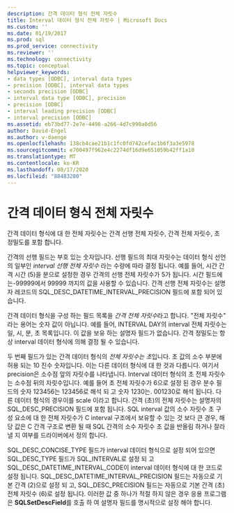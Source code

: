 ```yaml
---
description: 간격 데이터 형식 전체 자릿수
title: Interval 데이터 형식 전체 자릿수 | Microsoft Docs
ms.custom: ''
ms.date: 01/19/2017
ms.prod: sql
ms.prod_service: connectivity
ms.reviewer: ''
ms.technology: connectivity
ms.topic: conceptual
helpviewer_keywords:
- data types [ODBC], interval data types
- precision [ODBC], interval data types
- seconds precision [ODBC]
- interval data type [ODBC], precision
- precision [ODBC]
- interval leading precision [ODBC]
- interval precision [ODBC]
ms.assetid: eb73bd77-2e7e-4498-a266-4d7c990a0d56
author: David-Engel
ms.author: v-daenge
ms.openlocfilehash: 138cb4cae21b1c1fc0fd742cefac1b6f3a3e5978
ms.sourcegitcommit: e700497f962e4c2274df16d9e651059b42ff1a10
ms.translationtype: MT
ms.contentlocale: ko-KR
ms.lasthandoff: 08/17/2020
ms.locfileid: "88483280"
---
```

# <a name="interval-data-type-precision"></a>간격 데이터 형식 전체 자릿수
간격 데이터 형식에 대 한 전체 자릿수는 간격 선행 전체 자릿수, 간격 전체 자릿수, 초 정밀도를 포함 합니다.  
  
 간격의 선행 필드는 부호 있는 숫자입니다. 선행 필드의 최대 자릿수는 데이터 형식 선언의 일부인 *interval 선행 전체 자릿수* 라는 수량에 따라 결정 됩니다. 예를 들어, 시간 간격 시간 (5)을 분으로 설정한 경우 간격의 선행 전체 자릿수가 5가 됩니다. 시간 필드에는-99999에서 99999 까지의 값을 사용할 수 있습니다. 간격 선행 전체 자릿수는 설명자 레코드의 SQL_DESC_DATETIME_INTERVAL_PRECISION 필드에 포함 되어 있습니다.  
  
 간격 데이터 형식을 구성 하는 필드 목록을 *간격 전체 자릿수*라고 합니다. "전체 자릿수" 라는 용어는 숫자 값이 아닙니다. 예를 들어, INTERVAL DAY의 interval 전체 자릿수는 일, 시, 분, 초 목록입니다. 이 값을 보유 하는 설명자 필드가 없습니다. 간격 정밀도는 항상 interval 데이터 형식에 의해 결정 될 수 있습니다.  
  
 두 번째 필드가 있는 간격 데이터 형식의 *전체 자릿수는 초*입니다. 초 값의 소수 부분에 허용 되는 10 진수 숫자입니다. 이는 다른 데이터 형식에 대 한 것과 다릅니다. 여기서 precision은 소수점 앞의 자릿수를 나타냅니다. Interval 데이터 형식의 초 전체 자릿수는 소수점 뒤의 자릿수입니다. 예를 들어 초 전체 자릿수가 6으로 설정 된 경우 분수 필드의 숫자 123456는 123456로 해석 되 고 숫자 1230는. 001230로 해석 됩니다. 다른 데이터 형식의 경우이를 scale 이라고 합니다. 간격 (초)의 전체 자릿수는 설명자의 SQL_DESC_PRECISION 필드에 포함 됩니다. SQL interval 값의 소수 자릿수 초 구성 요소에 대 한 전체 자릿수가 C interval 구조에서 보유할 수 있는 것 보다 큰 경우, 해당 값은 C 간격 구조로 변환 될 때 SQL 간격의 소수 자릿수 초 값을 반올림 하거나 잘라낼 지 여부를 드라이버에서 정의 합니다.  
  
 SQL_DESC_CONCISE_TYPE 필드가 interval 데이터 형식으로 설정 되어 있으면 SQL_DESC_TYPE 필드가 SQL_INTERVAL로 설정 되 고 SQL_DESC_DATETIME_INTERVAL_CODE이 interval 데이터 형식에 대 한 코드로 설정 됩니다. SQL_DESC_DATETIME_INTERVAL_PRECISION 필드는 자동으로 기본 간격 (2)으로 설정 되 고, SQL_DESC_PRECISION 필드는 자동으로 기본 간격 (초) 전체 자릿수 (6)로 설정 됩니다. 이러한 값 중 하나가 적절 하지 않은 경우 응용 프로그램은 **SQLSetDescField**를 호출 하 여 설명자 필드를 명시적으로 설정 해야 합니다.
